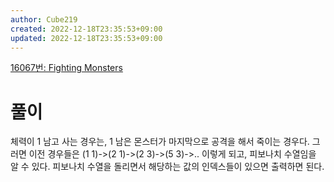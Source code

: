 ```yaml
---
author: Cube219
created: 2022-12-18T23:35:53+09:00
updated: 2022-12-18T23:35:53+09:00
---
```


[16067번: Fighting Monsters](https://www.acmicpc.net/problem/16067)

# 풀이

체력이 1 남고 사는 경우는, 1 남은 몬스터가 마지막으로 공격을 해서 죽이는 경우다. 그러면 이전 경우들은 (1 1)->(2 1)->(2 3)->(5 3)->.. 이렇게 되고, 피보나치 수열임을 알 수 있다. 피보나치 수열을 돌리면서 해당하는 값의 인덱스들이 있으면 출력하면 된다.
